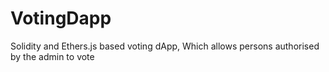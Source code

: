 # VotingDapp
Solidity and Ethers.js based voting dApp, Which allows persons authorised by the admin to vote
